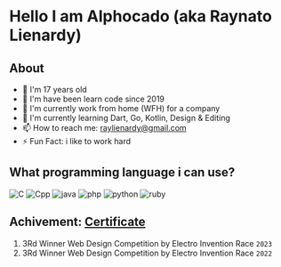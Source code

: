 # Hello I am Alphocado (aka Raynato Lienardy)

## About
- :man: I'm 17 years old
- 👦 I'm have been learn code since 2019
- 🔭 I'm currently work from home (WFH) for a company
- 🌱 I'm currently learning Dart, Go, Kotlin, Design & Editing
- 📫 How to reach me: raylienardy@gmail.com
- ⚡ Fun Fact: i like to work hard

## What programming language i can use?

![C](https://github.com/Alphocado/Alphocado/assets/91828843/c53fc324-4a45-4f3c-b6c2-c9f307a686ed)
![Cpp](https://github.com/Alphocado/Alphocado/assets/91828843/c12b3015-9eb8-4474-ad80-6f82da1eac1e)
![java](https://github.com/Alphocado/Alphocado/assets/91828843/36c2e67e-9cc2-4065-814d-0f072a94eac4)
![php](https://github.com/Alphocado/Alphocado/assets/91828843/31da549c-654c-4efd-bfaa-ba67f7b60826)
![python](https://github.com/Alphocado/Alphocado/assets/91828843/707f2de9-fee0-4b1c-a4d3-afdbcea07c91)
![ruby](https://github.com/Alphocado/Alphocado/assets/91828843/33cff139-9445-4d85-a89d-6d6557ba9162)

## Achivement: [Certificate](https://drive.google.com/drive/folders/1vZtgwGDtF1jrWWkssWa6kQTotlNb2Vy6?hl=id)
1. 3Rd Winner Web Design Competition by Electro Invention Race `2023`
2. 3Rd Winner Web Design Competition by Electro Invention Race `2022`
